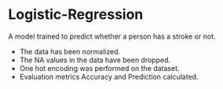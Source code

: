 # Logistic-Regression
A model trained to predict whether a person has a stroke or not.

* The data has been normalized.
* The NA values in the data have been dropped.
* One hot encoding was performed on the dataset.
* Evaluation metrics Accuracy and Prediction calculated.
